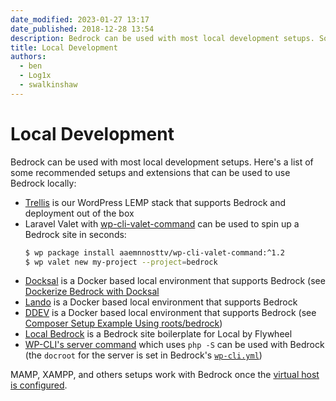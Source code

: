```yaml
---
date_modified: 2023-01-27 13:17
date_published: 2018-12-28 13:54
description: Bedrock can be used with most local development setups. Some setups that support Bedrock out of the box are Trellis and Laravel Valet.
title: Local Development
authors:
  - ben
  - Log1x
  - swalkinshaw
---
```


# Local Development

Bedrock can be used with most local development setups. Here's a list of some recommended setups and extensions that can be used to use Bedrock locally:

- [Trellis](https://roots.io/trellis/) is our WordPress LEMP stack that supports Bedrock and deployment out of the box
- Laravel Valet with [wp-cli-valet-command](https://github.com/aaemnnosttv/wp-cli-valet-command) can be used to spin up a Bedrock site in seconds:
    ```bash
    $ wp package install aaemnnosttv/wp-cli-valet-command:^1.2
    $ wp valet new my-project --project=bedrock
    ```
- [Docksal](https://docksal.io/) is a Docker based local environment that supports Bedrock (see [Dockerize Bedrock with Docksal](https://github.com/docksal/boilerplate-bedrock)
- [Lando](https://docs.devwithlando.io/) is a Docker based local environment that supports Bedrock
- [DDEV](https://ddev.readthedocs.io/) is a Docker based local environment that supports Bedrock (see [Composer Setup Example Using roots/bedrock](https://ddev.readthedocs.io/en/stable/users/cli-usage/#wordpress-quickstart))
- [Local Bedrock](https://github.com/artifex404/local-bedrock) is a Bedrock site boilerplate for Local by Flywheel
- [WP-CLI's server command](https://developer.wordpress.org/cli/commands/server/) which uses `php -S` can be used with Bedrock (the `docroot` for the server is set in Bedrock's [`wp-cli.yml`](https://github.com/roots/bedrock/blob/master/wp-cli.yml))

MAMP, XAMPP, and others setups work with Bedrock once the [virtual host is configured](configuration.md).
